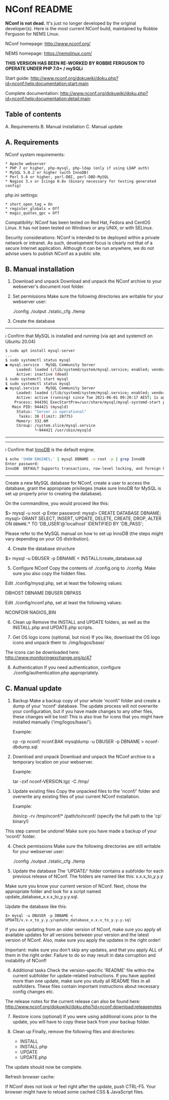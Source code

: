 NConf README
============

**NConf is not dead.** It's just no longer developed by the original developer(s). Here is the most current NConf build, maintained by Robbie Ferguson for NEMS Linux.

NConf homepage:
http://www.nconf.org/

NEMS homepage:
https://nemslinux.com/

**THIS VERSION HAS BEEN RE-WORKED BY ROBBIE FERGUSON TO OPERATE UNDER PHP 7.0+ / mySQLi**




Start guide:
http://www.nconf.org/dokuwiki/doku.php?id=nconf:help:documentation:start:main

Complete documentation:
http://www.nconf.org/dokuwiki/doku.php?id=nconf:help:documentation:detail:main

Table of contents
-----------------
A. Requirements
B. Manual installation
C. Manual update


A. Requirements
---------------

NConf system requirements:

    * Apache webserver
    * PHP 7 or higher, php-mysql, php-ldap (only if using LDAP auth)
    * MySQL 5.0.2 or higher (with InnoDB)
    * Perl 5.6 or higher, perl-DBI, perl-DBD-MySQL
    * Nagios 3.x or Icinga 0.8x (binary necessary for testing generated config)


php.ini settings:

    * short_open_tag = On
    * register_globals = Off
    * magic_quotes_gpc = Off 


Compatibility:
NConf has been tested on Red Hat, Fedora and CentOS Linux.
It has not been tested on Windows or any UNIX, or with SELinux.


Security considerations:
NConf is intended to be deployed within a private network or intranet. As such, development focus is clearly not that of a secure Internet application. Although it can be run anywhere, we do not advise users to publish NConf as a public site. 


B. Manual installation
----------------------

1. Download and unpack
Download and unpack the NConf archive to your webserver's document root folder. 


2. Set permissions
Make sure the following directories are writable for your webserver user: 

   ./config
   ./output
   ./static_cfg
   ./temp


3. Create the database

---
:information_source: Confirm that MySQL is installed and running (via apt and systemctl on Ubuntu 20.04)

```bash
$ sudo apt install mysql-server
...
$ sudo systemctl status mysql
● mysql.service - MySQL Community Server
     Loaded: loaded (/lib/systemd/system/mysql.service; enabled; vendor preset: enabled)
     Active: inactive (dead)
$ sudo systemctl start mysql
$ sudo systemctl status mysql
● mysql.service - MySQL Community Server
     Loaded: loaded (/lib/systemd/system/mysql.service; enabled; vendor preset: enabled)
     Active: active (running) since Tue 2021-06-01 09:20:17 AEST; 1s ago
    Process: 944391 ExecStartPre=/usr/share/mysql/mysql-systemd-start pre (code=exited, status=0/SUCCESS)
   Main PID: 944421 (mysqld)
     Status: "Server is operational"
      Tasks: 38 (limit: 28775)
     Memory: 332.6M
     CGroup: /system.slice/mysql.service
             └─944421 /usr/sbin/mysqld
```
---

---
:information_source: Confirm that 
[InnoDB](https://dev.mysql.com/doc/refman/8.0/en/innodb-check-availability.html) is the default engine.

```bash
$ echo 'SHOW ENGINES;' | mysql DBNAME -u root -p | grep InnoDB
Enter password:
InnoDB  DEFAULT Supports transactions, row-level locking, and foreign keys  YES YES YES
```
---

Create a new MySQL database for NConf, create a user to access the database, grant the appropriate privileges (make sure InnoDB for MySQL is set up properly prior to creating the database). 

On the commandline, you would proceed like this: 

   $> mysql -u root -p
   Enter password:
   mysql> CREATE DATABASE DBNAME;
   mysql> GRANT SELECT, INSERT, UPDATE, DELETE, CREATE, DROP, ALTER ON `DBNAME`.* TO 'DB_USER'@'localhost' IDENTIFIED BY 'DB_PASS';

Please refer to the MySQL manual on how to set up InnoDB (the steps might vary depending on your OS distribution). 

4. Create the database structure

$> mysql -u DBUSER -p DBNAME < INSTALL/create_database.sql


5. Configure NConf
Copy the contents of ./config.orig to ./config. Make sure you also copy the hidden files. 

Edit ./config/mysql.php, set at least the following values: 

   DBHOST 
   DBNAME 
   DBUSER 
   DBPASS

Edit ./config/nconf.php, set at least the following values: 

   NCONFDIR 
   NAGIOS_BIN


6. Clean up
Remove the INSTALL and UPDATE folders, as well as the INSTALL.php and UPDATE.php scripts. 


7. Get OS logo icons (optional, but nice)
If you like, download the OS logo icons and unpack them to ./img/logos/base/ 

The icons can be downloaded here:
http://www.monitoringexchange.org/p/47

8. Authentication
If you need authentication, configure ./config/authentication.php appropriately.


C. Manual update
----------------

1. Backup
Make a backup copy of your whole 'nconf/' folder and create a dump of your 'nconf' database. 
The update process will not overwrite your configuration, but if you have made changes to any other files, these changes will be lost! This is also true for icons that you might have installed manually ('img/logos/base/'). 

    Example: 

    cp -rp nconf/ nconf.BAK 
    mysqldump -u DBUSER -p DBNAME > nconf-dbdump.sql


2. Download and unpack
Download and unpack the NConf archive to a temporary location on your webserver. 

    Example: 

    tar -zxf nconf-VERSION.tgz -C /tmp/


3. Update existing files
Copy the unpacked files to the 'nconf/' folder and overwrite any existing files of your current NConf installation. 

    Example: 

    /bin/cp -rv /tmp/nconf/* /path/to/nconf/  (specify the full path to the 'cp' binary!)

This step cannot be undone! Make sure you have made a backup of your 'nconf/' folder. 


4. Check permissions
Make sure the following directories are still writable for your webserver user:

   ./config 
   ./output 
   ./static_cfg
   ./temp


5. Update the database
The 'UPDATE/' folder contains a subfolder for each previous release of NConf. The folders are named like this: x.x.x_to_y.y.y 

Make sure you know your current version of NConf. Next, chose the appropriate folder and look for a script named update_database_x.x.x_to_y.y.y.sql. 

Update the database like this: 

    $> mysql -u DBUSER -p DBNAME < UPDATE/x.x.x_to_y.y.y/update_database_x.x.x_to_y.y.y.sql

If you are updating from an older version of NConf, make sure you apply all available updates for all versions between your version and the latest version of NConf. Also, make sure you apply the updates in the right order! 

Important: make sure you don't skip any updates, and that you apply ALL of them in the right order. Failure to do so may result in data corruption and instability of NConf! 


6. Additional tasks
Check the version-specific 'README' file within the current subfolder for update-related instructions. If you have applied more than one update, make sure you study all README files in all subfolders. These files contain important instructions about necessary config changes etc. 

The release notes for the current release can also be found here:
http://www.nconf.org/dokuwiki/doku.php?id=nconf:download:releasenotes


7. Restore icons (optional)
If you were using additional icons prior to the update, you will have to copy these back from your backup folder. 


8. Clean up
Finally, remove the following files and directories:

   * INSTALL
   * INSTALL.php
   * UPDATE
   * UPDATE.php 

The update should now be complete.

Refresh browser cache:

If NConf does not look or feel right after the update, push CTRL-F5.
Your browser might have to reload some cached CSS & JavaScript files.  
